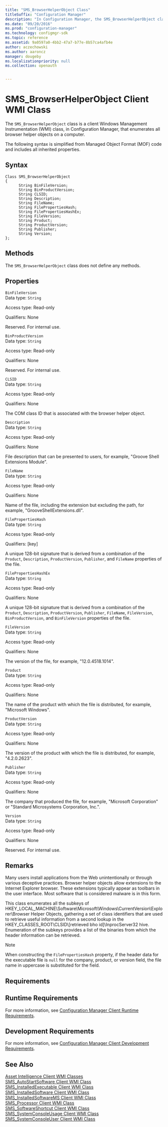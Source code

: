 ```yaml
---
title: "SMS_BrowserHelperObject Class"
titleSuffix: "Configuration Manager"
description: "In Configuration Manager, the SMS_BrowserHelperObject class is a client Windows Management Instrumentation class  that enumerates all browser helper objects on a computer."
ms.date: "09/20/2016"
ms.prod: "configuration-manager"
ms.technology: configmgr-sdk
ms.topic: reference
ms.assetid: 9a0597a0-4bb2-47a7-b77e-8b57ca4afb4e
author: aczechowski
ms.author: aaroncz
manager: dougeby
ms.localizationpriority: null
ms.collection: openauth


---
```

# SMS_BrowserHelperObject Client WMI Class
The `SMS_BrowserHelperObject` class is a client Windows Management Instrumentation (WMI) class, in Configuration Manager, that enumerates all browser helper objects on a computer.  

 The following syntax is simplified from Managed Object Format (MOF) code and includes all inherited properties.  

## Syntax  

```  
Class SMS_BrowserHelperObject   
{  
      String BinFileVersion;  
      String BinProductVersion;  
      String CLSID;  
      String Description;  
      String FileName;  
      String FilePropertiesHash;  
      String FilePropertiesHashEx;  
      String FileVersion;  
      String Product;  
      String ProductVersion;  
      String Publisher;  
      String Version;  
};  
```  

## Methods  
 The `SMS_BrowserHelperObject` class does not define any methods.  

## Properties  
 `BinFileVersion`  
 Data type: `String`  

 Access type: Read-only  

 Qualifiers: None  

 Reserved. For internal use.  

 `BinProductVersion`  
 Data type: `String`  

 Access type: Read-only  

 Qualifiers: None  

 Reserved. For internal use.  

 `CLSID`  
 Data type: `String`  

 Access type: Read-only  

 Qualifiers: None  

 The COM class ID that is associated with the browser helper object.  

 `Description`  
 Data type: `String`  

 Access type: Read-only  

 Qualifiers: None  

 File description that can be presented to users, for example, "Groove Shell Extensions Module".  

 `FileName`  
 Data type: `String`  

 Access type: Read-only  

 Qualifiers: None  

 Name of the file, including the extension but excluding the path, for example, "GrooveShellExtensions.dll".  

 `FilePropertiesHash`  
 Data type: `String`  

 Access type: Read-only  

 Qualifiers: [key]  

 A unique 128-bit signature that is derived from a combination of the `Product`, `Description`, `ProductVersion`, `Publisher`, and `FileName` properties of the file.  

 `FilePropertiesHashEx`  
 Data type: `String`  

 Access type: Read-only  

 Qualifiers: None  

 A unique 128-bit signature that is derived from a combination of the `Product`, `Description`, `ProductVersion`, `Publisher`, `FileName`, `FileVersion`, `BinProductVersion`, and `BinFileVersion` properties of the file.  

 `FileVersion`  
 Data type: `String`  

 Access type: Read-only  

 Qualifiers: None  

 The version of the file, for example, "12.0.4518.1014".  

 `Product`  
 Data type: `String`  

 Access type: Read-only  

 Qualifiers: None  

 The name of the product with which the file is distributed, for example, "Microsoft Windows".  

 `ProductVersion`  
 Data type: `String`  

 Access type: Read-only  

 Qualifiers: None  

 The version of the product with which the file is distributed, for example, "4.2.0.2623".  

 `Publisher`  
 Data type: `String`  

 Access type: Read-only  

 Qualifiers: None  

 The company that produced the file, for example, "Microsoft Corporation" or "Standard Microsystems Corporation, Inc.".  

 `Version`  
 Data type: `String`  

 Access type: Read-only  

 Qualifiers: None  

 Reserved. For internal use.  

## Remarks  
 Many users install applications from the Web unintentionally or through various deceptive practices. Browser helper objects allow extensions to the Internet Explorer browser. These extensions typically appear as toolbars in the user interface. Most software that is considered malware is in this form.  

 This class enumerates all the subkeys of HKEY_LOCAL_MACHINE\Software\Microsoft\Windows\CurrentVersion\Explorer\Browser Helper Objects, gathering a set of class identifiers that are used to retrieve useful information from a second lookup in the HKEY_CLASSES_ROOT\CLSID\\[retrieved bho id]\InprocServer32 hive. Enumeration of the subkeys provides a list of the binaries from which the header information can be retrieved.  

> [!NOTE]
>  When constructing the `FilePropertiesHash` property, if the header data for the executable file is `null` for the company, product, or version field, the file name in uppercase is substituted for the field.  

## Requirements  

## Runtime Requirements  
 For more information, see [Configuration Manager Client Runtime Requirements](../../../../../develop/core/reqs/client-runtime-requirements.md).  

## Development Requirements  
 For more information, see [Configuration Manager Client Development Requirements](../../../../../develop/core/reqs/client-development-requirements.md).  

## See Also  
 [Asset Intelligence Client WMI Classes](../../../../../develop/reference/core/clients/client-classes/asset-intelligence-client-wmi-classes.md)   
 [SMS_AutoStartSoftware Client WMI Class](../../../../../develop/reference/core/clients/client-classes/sms_autostartsoftware-client-wmi-class.md)   
 [SMS_InstalledExecutable Client WMI Class](../../../../../develop/reference/core/clients/client-classes/sms_installedexecutable-client-wmi-class.md)   
 [SMS_InstalledSoftware Client WMI Class](../../../../../develop/reference/core/clients/client-classes/sms_installedsoftware-client-wmi-class.md)   
 [SMS_InstalledSoftwareMS Client WMI Class](../../../../../develop/reference/core/clients/client-classes/sms_installedsoftwarems-client-wmi-class.md)   
 [SMS_Processor Client WMI Class](../../../../../develop/reference/core/clients/client-classes/sms_processor-client-wmi-class.md)   
 [SMS_SoftwareShortcut Client WMI Class](../../../../../develop/reference/core/clients/client-classes/sms_softwareshortcut-client-wmi-class.md)   
 [SMS_SystemConsoleUsage Client WMI Class](../../../../../develop/reference/core/clients/client-classes/sms_systemconsoleusage-client-wmi-class.md)   
 [SMS_SystemConsoleUser Client WMI Class](../../../../../develop/reference/core/clients/client-classes/sms_systemconsoleuser-client-wmi-class.md)
